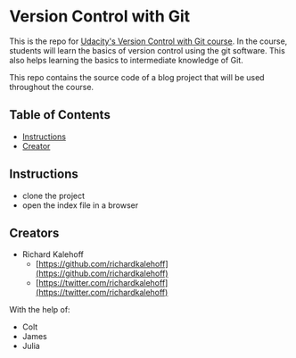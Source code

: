 # Version Control with Git

This is the repo for [Udacity's Version Control with Git course](). In the course, students will learn the basics of version control using the git software.
This also helps learning the basics to intermediate knowledge of Git.

This repo contains the source code of a blog project that will be used throughout the course.

## Table of Contents

* [Instructions](#instructions)
* [Creator](#creators)

## Instructions

* clone the project
* open the index file in a browser

## Creators

* Richard Kalehoff
    - [https://github.com/richardkalehoff](https://github.com/richardkalehoff)
    - [https://twitter.com/richardkalehoff](https://twitter.com/richardkalehoff)

With the help of:

* Colt
* James
* Julia
